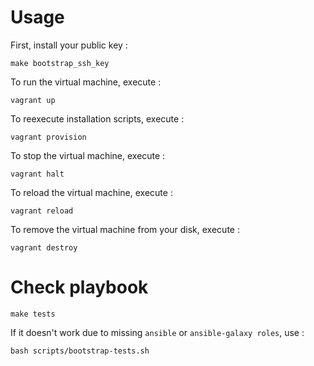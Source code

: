 Usage
======

First, install your public key :

    make bootstrap_ssh_key

To run the virtual machine, execute :

    vagrant up

To reexecute installation scripts, execute :

    vagrant provision

To stop the virtual machine, execute :

    vagrant halt

To reload the virtual machine, execute :

    vagrant reload

To remove the virtual machine from your disk, execute :

    vagrant destroy

Check playbook
==============

    make tests

If it doesn't work due to missing ``ansible`` or ``ansible-galaxy roles``, use :

    bash scripts/bootstrap-tests.sh
